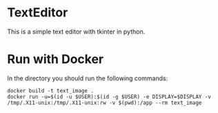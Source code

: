# TextEditor
This is a simple text editor with tkinter in python.
# Run with Docker
In the directory you should run the following commands:
```
docker build -t text_image .
docker run -u=$(id -u $USER):$(id -g $USER) -e DISPLAY=$DISPLAY -v /tmp/.X11-unix:/tmp/.X11-unix:rw -v $(pwd):/app --rm text_image
```
